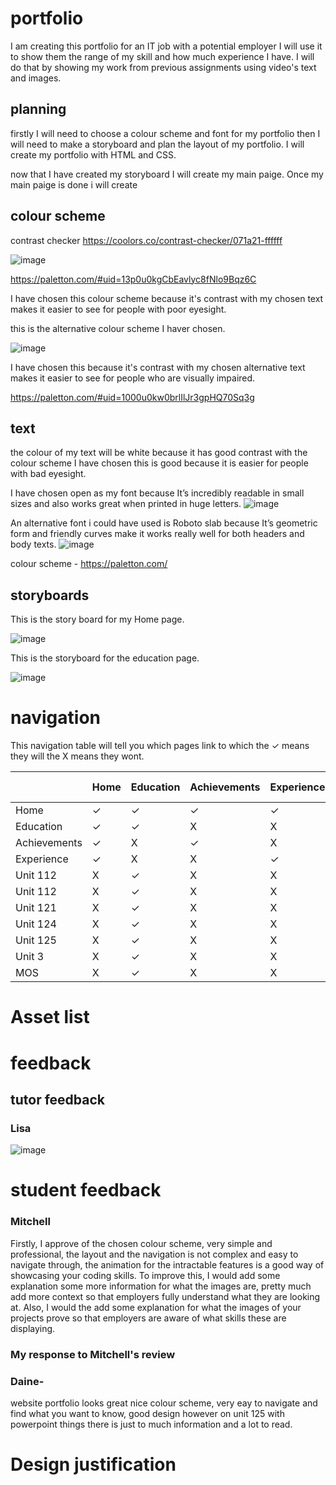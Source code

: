 # portfolio
I am creating this portfolio for an IT job with a potential employer I will use it to show them the range of my skill and how much experience I have.
I will do that by showing my work from previous assignments using video's text and images.

## planning 
firstly I will need to choose a colour scheme and font for my portfolio then I will need to make a storyboard and plan the layout of my portfolio.
I will create my portfolio with HTML and CSS.

now that I have created my storyboard I will create my main paige. Once my main paige is done i will create 
## colour scheme
contrast checker https://coolors.co/contrast-checker/071a21-ffffff

![image](../images/colour%20scheme.JPG)

https://paletton.com/#uid=13p0u0kgCbEavlyc8fNlo9Bqz6C

I have chosen this colour scheme because it's contrast with my chosen text makes it easier to see for people with poor eyesight.

this is the alternative colour scheme I haver chosen.

![image](../images/Alt%20Colour%20Scheme.JPG)

I have chosen this because it's contrast with my chosen alternative text makes it easier to see for people who are visually impaired.

https://paletton.com/#uid=1000u0kw0brlIlJr3gpHQ70Sq3g


## text
the colour of my text will be white because it has good contrast with the colour scheme I have chosen this is good because it is easier for people with bad eyesight. 

I have chosen open as my font because  It’s incredibly readable in small sizes and also works great when printed in huge letters.
![image](../images/font.JPG)

An alternative font i could have used is Roboto slab because It’s geometric form and friendly curves make it works really well for both headers and body texts. 
![image](../images/Alt%20Font%202.JPG)

colour scheme - https://paletton.com/


## storyboards
This is the story board for my Home page.

![image](../images/index%20storyboard%20copy.png)

This is the storyboard for the education page.

![image](../images/education%20storyboard.jpg)

# navigation
This navigation table will tell you which pages link to which the &check; means they will the X means they wont.

|   |Home|Education|Achievements|Experience|Unit 112|Unit 121|Unit 124|Unit 125|Unit 3|MOS|
|---|---|---|---|---|---|---|---|---|---|---|
|Home|&check;|&check;|&check;| &check;  | X  | X  | X  | X  |  X |X|
|Education| &check;  | &check;  | X  |  X |  &check; |  &check; |  &check; |  &check; |  &check; |&check;|
|Achievements| &check;  |  X |  &check; | X  | X  |  X |  X |  X |  X |X|
|Experience| &check;  |  X | X  |  &check; |  X | X | X  |  X |  X |X|
|Unit 112|  X | &check;  | X  |  X | &check; | X  |  X | X  | X  |X|
|Unit 112|  X | &check;   |  X |  X | X  |   X|  X |  X | X  |X|
|Unit 121|  X |&check;    | X  |  X | X  |  &check; |  X |  X |  X |X|
|Unit 124|  X | &check;   |  X |  X |  X |  X |  &check; |  X |  X |X|
|Unit 125|  X | &check;   |  X |  X | X  |  X | X  |  &check; |  X |X|
|Unit 3| X  | &check;   | X  |  X | X  | X  | X  | X  | &check;  |X|
|MOS| X  |  &check;  | X  |  X | X  | X  | X  | X  | X |&check; |
# Asset list

# feedback
## tutor feedback
### Lisa

![image](../images/index.before.png)
# student feedback
### Mitchell

Firstly, I approve of the chosen colour scheme, very simple and professional, the layout and the navigation is not complex and easy to navigate through, the animation for the intractable features is a good way of showcasing your coding skills. To improve this, I would add some explanation some more information for what the images are, pretty much add more context so that employers fully understand what they are looking at. Also, I would the add some explanation for what the images of your projects prove so that employers are aware of what skills these are displaying.
### My response to Mitchell's review

### Daine-
 website portfolio looks great nice colour scheme, very eay to navigate and find what you want to know, good design however on unit 125 with powerpoint things there is just to much information and a lot to read.


### 
# Design justification
